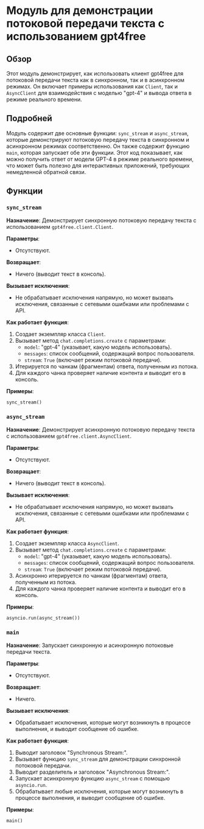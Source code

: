# Модуль для демонстрации потоковой передачи текста с использованием gpt4free

## Обзор

Этот модуль демонстрирует, как использовать клиент gpt4free для потоковой передачи текста как в синхронном, так и в асинхронном режимах. Он включает примеры использования как `Client`, так и `AsyncClient` для взаимодействия с моделью "gpt-4" и вывода ответа в режиме реального времени.

## Подробней

Модуль содержит две основные функции: `sync_stream` и `async_stream`, которые демонстрируют потоковую передачу текста в синхронном и асинхронном режимах соответственно. Он также содержит функцию `main`, которая запускает обе эти функции. Этот код показывает, как можно получить ответ от модели GPT-4 в режиме реального времени, что может быть полезно для интерактивных приложений, требующих немедленной обратной связи.

## Функции

### `sync_stream`

**Назначение**: Демонстрирует синхронную потоковую передачу текста с использованием `gpt4free.client.Client`.

**Параметры**:
- Отсутствуют.

**Возвращает**:
- Ничего (выводит текст в консоль).

**Вызывает исключения**:
- Не обрабатывает исключения напрямую, но может вызвать исключения, связанные с сетевыми ошибками или проблемами с API.

**Как работает функция**:
1. Создает экземпляр класса `Client`.
2. Вызывает метод `chat.completions.create` с параметрами:
   - `model`: "gpt-4" (указывает, какую модель использовать).
   - `messages`: список сообщений, содержащий вопрос пользователя.
   - `stream`: `True` (включает режим потоковой передачи).
3. Итерируется по чанкам (фрагментам) ответа, полученным из потока.
4. Для каждого чанка проверяет наличие контента и выводит его в консоль.

**Примеры**:
```python
sync_stream()
```

### `async_stream`

**Назначение**: Демонстрирует асинхронную потоковую передачу текста с использованием `gpt4free.client.AsyncClient`.

**Параметры**:
- Отсутствуют.

**Возвращает**:
- Ничего (выводит текст в консоль).

**Вызывает исключения**:
- Не обрабатывает исключения напрямую, но может вызвать исключения, связанные с сетевыми ошибками или проблемами с API.

**Как работает функция**:
1. Создает экземпляр класса `AsyncClient`.
2. Вызывает метод `chat.completions.create` с параметрами:
   - `model`: "gpt-4" (указывает, какую модель использовать).
   - `messages`: список сообщений, содержащий вопрос пользователя.
   - `stream`: `True` (включает режим потоковой передачи).
3. Асинхронно итерируется по чанкам (фрагментам) ответа, полученным из потока.
4. Для каждого чанка проверяет наличие контента и выводит его в консоль.

**Примеры**:
```python
asyncio.run(async_stream())
```

### `main`

**Назначение**: Запускает синхронную и асинхронную потоковые передачи текста.

**Параметры**:
- Отсутствуют.

**Возвращает**:
- Ничего.

**Вызывает исключения**:
- Обрабатывает исключения, которые могут возникнуть в процессе выполнения, и выводит сообщение об ошибке.

**Как работает функция**:
1. Выводит заголовок "Synchronous Stream:".
2. Вызывает функцию `sync_stream` для демонстрации синхронной потоковой передачи.
3. Выводит разделитель и заголовок "Asynchronous Stream:".
4. Запускает асинхронную функцию `async_stream` с помощью `asyncio.run`.
5. Обрабатывает любые исключения, которые могут возникнуть в процессе выполнения, и выводит сообщение об ошибке.

**Примеры**:
```python
main()
```
